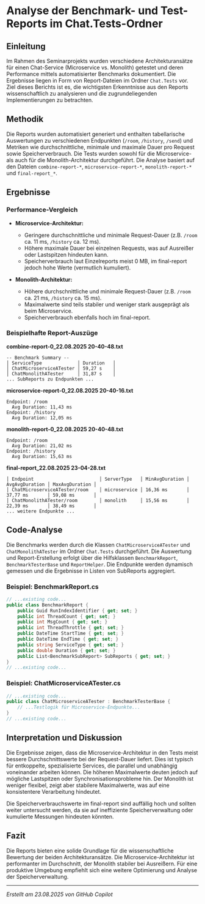 ﻿# Analyse der Benchmark- und Test-Reports im Chat.Tests-Ordner

## Einleitung

Im Rahmen des Seminarprojekts wurden verschiedene Architekturansätze für einen Chat-Service (Microservice vs. Monolith) getestet und deren Performance mittels automatisierter Benchmarks dokumentiert. Die Ergebnisse liegen in Form von Report-Dateien im Ordner `Chat.Tests` vor. Ziel dieses Berichts ist es, die wichtigsten Erkenntnisse aus den Reports wissenschaftlich zu analysieren und die zugrundeliegenden Implementierungen zu betrachten.

## Methodik

Die Reports wurden automatisiert generiert und enthalten tabellarische Auswertungen zu verschiedenen Endpunkten (`/room`, `/history`, `/send`) und Metriken wie durchschnittliche, minimale und maximale Dauer pro Request sowie Speicherverbrauch. Die Tests wurden sowohl für die Microservice- als auch für die Monolith-Architektur durchgeführt. Die Analyse basiert auf den Dateien `combine-report-*`, `microservice-report-*`, `monolith-report-*` und `final-report_*`.

## Ergebnisse

### Performance-Vergleich

- **Microservice-Architektur:**
  - Geringere durchschnittliche und minimale Request-Dauer (z.B. `/room` ca. 11 ms, `/history` ca. 12 ms).
  - Höhere maximale Dauer bei einzelnen Requests, was auf Ausreißer oder Lastspitzen hindeuten kann.
  - Speicherverbrauch laut Einzelreports meist 0 MB, im final-report jedoch hohe Werte (vermutlich kumuliert).

- **Monolith-Architektur:**
  - Höhere durchschnittliche und minimale Request-Dauer (z.B. `/room` ca. 21 ms, `/history` ca. 15 ms).
  - Maximalwerte sind teils stabiler und weniger stark ausgeprägt als beim Microservice.
  - Speicherverbrauch ebenfalls hoch im final-report.

### Beispielhafte Report-Auszüge

**combine-report-0_22.08.2025 20-40-48.txt**
```
-- Benchmark Summary --
│ ServiceType             │ Duration   │
│ ChatMicroserviceATester │ 59,27 s    │
│ ChatMonolithATester     │ 31,87 s    │
... SubReports zu Endpunkten ...
```

**microservice-report-0_22.08.2025 20-40-16.txt**
```
Endpoint: /room
  Avg Duration: 11,43 ms
Endpoint: /history
  Avg Duration: 12,05 ms
```

**monolith-report-0_22.08.2025 20-40-48.txt**
```
Endpoint: /room
  Avg Duration: 21,02 ms
Endpoint: /history
  Avg Duration: 15,63 ms
```

**final-report_22.08.2025 23-04-28.txt**
```
│ Endpoint                        │ ServerType   │ MinAvgDuration │ AvgAvgDuration │ MaxAvgDuration │
│ ChatMicroserviceATester/room    │ microservice │ 16,36 ms       │ 37,77 ms       │ 59,08 ms       │
│ ChatMonolithATester/room        │ monolith     │ 15,56 ms       │ 22,39 ms       │ 38,49 ms       │
... weitere Endpunkte ...
```

## Code-Analyse

Die Benchmarks werden durch die Klassen `ChatMicroserviceATester` und `ChatMonolithATester` im Ordner `Chat.Tests` durchgeführt. Die Auswertung und Report-Erstellung erfolgt über die Hilfsklassen `BenchmarkReport`, `BenchmarkTesterBase` und `ReportHelper`. Die Endpunkte werden dynamisch gemessen und die Ergebnisse in Listen von SubReports aggregiert.

### Beispiel: BenchmarkReport.cs
```csharp
// ...existing code...
public class BenchmarkReport {
    public Guid RunIndexIdentifier { get; set; }
    public int ThreadCount { get; set; }
    public int MsgCount { get; set; }
    public int ThreadThrottle { get; set; }
    public DateTime StartTime { get; set; }
    public DateTime EndTime { get; set; }
    public string ServiceType { get; set; }
    public double Duration { get; set; }
    public List<BenchmarkSubReport> SubReports { get; set; }
}
// ...existing code...
```

### Beispiel: ChatMicroserviceATester.cs
```csharp
// ...existing code...
public class ChatMicroserviceATester : BenchmarkTesterBase {
    // ...Testlogik für Microservice-Endpunkte...
}
// ...existing code...
```

## Interpretation und Diskussion

Die Ergebnisse zeigen, dass die Microservice-Architektur in den Tests meist bessere Durchschnittswerte bei der Request-Dauer liefert. Dies ist typisch für entkoppelte, spezialisierte Services, die parallel und unabhängig voneinander arbeiten können. Die höheren Maximalwerte deuten jedoch auf mögliche Lastspitzen oder Synchronisationsprobleme hin. Der Monolith ist weniger flexibel, zeigt aber stabilere Maximalwerte, was auf eine konsistentere Verarbeitung hindeutet.

Die Speicherverbrauchswerte im final-report sind auffällig hoch und sollten weiter untersucht werden, da sie auf ineffiziente Speicherverwaltung oder kumulierte Messungen hindeuten könnten.

## Fazit

Die Reports bieten eine solide Grundlage für die wissenschaftliche Bewertung der beiden Architekturansätze. Die Microservice-Architektur ist performanter im Durchschnitt, der Monolith stabiler bei Ausreißern. Für eine produktive Umgebung empfiehlt sich eine weitere Optimierung und Analyse der Speicherverwaltung.

---
*Erstellt am 23.08.2025 von GitHub Copilot*

